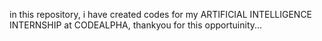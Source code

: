 in this repository, i have created codes for my ARTIFICIAL INTELLIGENCE INTERNSHIP at CODEALPHA, thankyou  for this opportuinity...
